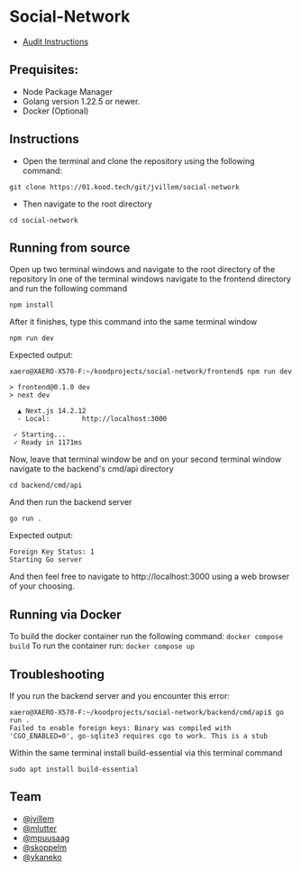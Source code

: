 # Social-Network
- [Audit Instructions](https://github.com/01-edu/public/tree/master/subjects/social-network/audit)

## Prequisites:
* Node Package Manager
* Golang version 1.22.5 or newer.
* Docker (Optional)

## Instructions
- Open the terminal and clone the repository using the following command:
```
git clone https://01.kood.tech/git/jvillem/social-network
```
- Then navigate to the root directory
```
cd social-network
```

## Running from source
Open up two terminal windows and navigate to the root directory of the repository
In one of the terminal windows navigate to the frontend directory and run the following command
```
npm install
```
After it finishes, type this command into the same terminal window

```
npm run dev
```

Expected output:
```
xaero@XAERO-X570-F:~/koodprojects/social-network/frontend$ npm run dev

> frontend@0.1.0 dev
> next dev

  ▲ Next.js 14.2.12
  - Local:        http://localhost:3000

 ✓ Starting...
 ✓ Ready in 1171ms
 ```

Now, leave that terminal window be and on your second terminal window navigate to the backend's cmd/api directory
```
cd backend/cmd/api
```
And then run the backend server
```
go run .
```
Expected output:
```
Foreign Key Status: 1
Starting Go server
```

And then feel free to navigate to http://localhost:3000 using a web browser of your choosing.

## Running via Docker
To build the docker container run the following command:
```docker compose build```
To run the container run:
```docker compose up``` 

## Troubleshooting
If you run the backend server and you encounter this error:
```
xaero@XAERO-X570-F:~/koodprojects/social-network/backend/cmd/api$ go run .
Failed to enable foreign keys: Binary was compiled with 'CGO_ENABLED=0', go-sqlite3 requires cgo to work. This is a stub
```
Within the same terminal install build-essential via this terminal command
```
sudo apt install build-essential
```

## Team
- [@jvillem](https://01.kood.tech/git/jvillem)
- [@mlutter](https://01.kood.tech/git/mlutter)
- [@mpuusaag](https://01.kood.tech/git/mpuusaag)
- [@skoppelm](https://01.kood.tech/git/skoppelm)
- [@ykaneko](https://01.kood.tech/git/ykaneko)